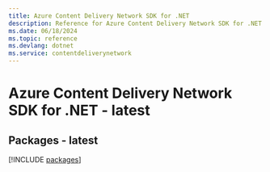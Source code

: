 ```yaml
---
title: Azure Content Delivery Network SDK for .NET
description: Reference for Azure Content Delivery Network SDK for .NET
ms.date: 06/18/2024
ms.topic: reference
ms.devlang: dotnet
ms.service: contentdeliverynetwork
---
```

# Azure Content Delivery Network SDK for .NET - latest
## Packages - latest
[!INCLUDE [packages](content-delivery-network-index.md)]